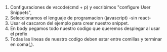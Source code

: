 1. Configuraciones de vscode(cmd + p) y escribimos "configure User Snippets",
2. Seleccionamos el lenguaje de programacion (javascript) -sin react-
3. Usar el cascaron del ejemplo para crear nuestro snippet.
4. En body pegamos todo nuestro codigo que queremos desplegar al usar el prefix
5. Todas las lineas de nuestro codigo deben estar entre comillas y terminar en coma(,).

